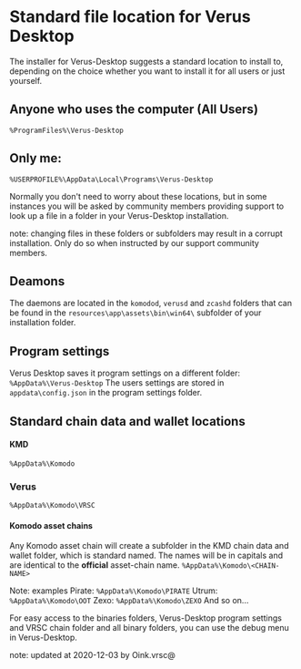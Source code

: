 
# Standard file location for Verus Desktop

The installer for Verus-Desktop suggests a standard location to install to, depending on the choice whether you want to install it for all users or just yourself.

## Anyone who uses the computer (All Users)

`%ProgramFiles%\Verus-Desktop`

## Only me:

`%USERPROFILE%\AppData\Local\Programs\Verus-Desktop`

Normally you don't need to worry about these locations, but in some instances you will be asked by community members providing support to look up a file in a folder in your Verus-Desktop installation.

note: changing files in these folders or subfolders may result in a corrupt installation. Only do so when instructed by our support community members.

## Deamons

The daemons are located in the `komodod`, `verusd` and `zcashd` folders that can be found in the
`resources\app\assets\bin\win64\` subfolder of your installation folder.

## Program settings

Verus Desktop saves it program settings on a different folder:
`%AppData%\Verus-Desktop`
The users settings are stored in `appdata\config.json` in the program settings folder.

## Standard chain data and wallet locations

#### KMD

`%AppData%\Komodo`

### Verus

`%AppData%\Komodo\VRSC`

#### Komodo asset chains
Any Komodo asset chain will create a subfolder in the KMD chain data and wallet folder, which is standard named. The names will be in capitals and are identical to the **official** asset-chain name.
`%AppData%\Komodo\<CHAIN-NAME>`

Note: examples
Pirate: `%AppData%\Komodo\PIRATE`
Utrum: `%AppData%\Komodo\OOT`
Zexo: `%AppData%\Komodo\ZEXO`
And so on...

For easy access to the binaries folders, Verus-Desktop program settings and VRSC chain folder and all binary folders, you can use the debug menu in Verus-Desktop.

note: updated at 2020-12-03 by Oink.vrsc@
